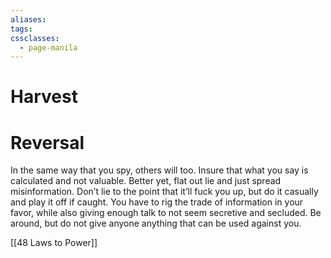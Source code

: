 ```yaml
---
aliases: 
tags: 
cssclasses:
  - page-manila
---
```

# Harvest

# Reversal
In the same way that you spy, others will too. Insure that what you say is calculated and not valuable. Better yet, flat out lie and just spread misinformation. Don’t lie to the point that it’ll fuck you up, but do it casually and play it off if caught. You have to rig the trade of information in your favor, while also giving enough talk to not seem secretive and secluded. Be around, but do not give anyone anything that can be used against you.

[[48 Laws to Power]]